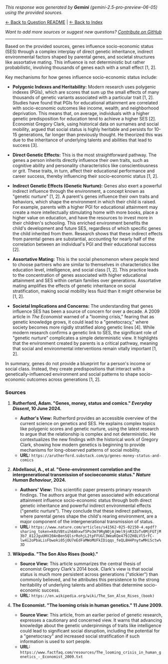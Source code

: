 <!-- 
Generated by: gemini
Model: gemini-2.5-pro-preview-06-05
Prompt type: sources
Generated at: 2025-06-08T20:42:01.070664
-->

*This response was generated by **Gemini** (gemini-2.5-pro-preview-06-05) using the provided sources.*

[← Back to Question README](README.md) | [← Back to Index](../README.md)

*Want to add more sources or suggest new questions? [Contribute on GitHub](https://github.com/justinwest/SuggestedSources)*

---

Based on the provided sources, genes influence socio-economic status (SES) through a complex interplay of direct genetic inheritance, indirect environmental factors shaped by parental genes, and societal structures like assortative mating. This influence is not deterministic but rather probabilistic, involving thousands of genes each with a small effect [1, 2].

Key mechanisms for how genes influence socio-economic status include:

*   **Polygenic Indexes and Heritability:** Modern research uses polygenic indexes (PGIs), which are scores that sum up the small effects of many thousands of genetic variants associated with a particular trait [1, 2]. Studies have found that PGIs for educational attainment are correlated with socio-economic outcomes like income, wealth, and neighborhood deprivation. This means that, on average, individuals with a higher genetic predisposition for education tend to achieve a higher SES [2]. Economist Gregory Clark, using historical data on surnames and social mobility, argued that social status is highly heritable and persists for 10-15 generations, far longer than previously thought. He theorized this was due to the inheritance of underlying talents and abilities that lead to success [3].

*   **Direct Genetic Effects:** This is the most straightforward pathway. The genes a person inherits directly influence their own traits, such as cognitive ability and personality characteristics like conscientiousness or grit. These traits, in turn, affect their educational performance and career success, thereby influencing their socio-economic status [1, 2].

*   **Indirect Genetic Effects (Genetic Nurture):** Genes also exert a powerful indirect influence through the environment, a concept known as "genetic nurture" [1, 2]. A parent's genes influence their own traits and behaviors, which shape the environment in which their child is raised. For example, parents with a higher PGI for educational attainment may create a more intellectually stimulating home with more books, place a higher value on education, and have the resources to invest more in their children's schooling. This enriched environment benefits the child's development and future SES, regardless of which specific genes the child inherited from them. Research shows that these indirect effects from parental genes are substantial, accounting for nearly half of the correlation between an individual's PGI and their educational success [2].

*   **Assortative Mating:** This is the social phenomenon where people tend to choose partners who are similar to themselves in characteristics like education level, intelligence, and social class [1, 2]. This practice leads to the concentration of genes associated with higher educational attainment and SES within certain families over generations. Assortative mating amplifies the effects of genetic inheritance on social stratification, making social mobility less fluid than it might otherwise be [1, 2].

*   **Societal Implications and Concerns:** The understanding that genes influence SES has been a source of concern for over a decade. A 2009 article in *The Economist* warned of a "looming crisis," fearing that as genetic knowledge grows, it could lead to a "genetocracy," where society becomes more rigidly stratified along genetic lines [4]. While modern research confirms a genetic link to SES, the significant role of "genetic nurture" complicates a simple deterministic view. It highlights that the environment created by parents is a critical pathway, meaning that social and environmental interventions remain vitally important [1, 2].

In summary, genes do not provide a blueprint for a person's income or social class. Instead, they create predispositions that interact with a genetically-influenced environment and social patterns to shape socio-economic outcomes across generations [1, 2].

### Sources

1.  **Rutherford, Adam. "Genes, money, status and comics." *Everyday Dissent*, 10 June 2024.**
    *   **Author's View:** Rutherford provides an accessible overview of the current science on genetics and SES. He explains complex topics like polygenic scores and genetic nurture, using the latest research to argue that the relationship is complex and not deterministic. He contextualizes the new findings with the historical work of Gregory Clark, showing how modern genetics is beginning to provide mechanisms for long-observed patterns of social mobility.
    *   **URL:** `https://arutherford.substack.com/p/genes-money-status-and-comics`

2.  **Abdellaoui, A., et al. "Gene-environment correlation and the intergenerational transmission of socioeconomic status." *Nature Human Behaviour*, 2024.**
    *   **Authors' View:** This scientific paper presents primary research findings. The authors argue that genes associated with educational attainment influence socio-economic status through both direct genetic inheritance and powerful indirect environmental effects ("genetic nurture"). They conclude that these indirect pathways, where parental genes shape the child's rearing environment, are a major component of the intergenerational transmission of status.
    *   **URL:** `https://www.nature.com/articles/s41562-025-02150-4.epdf?sharing_token=k0zVBtuih6Ahxwf5Po3m79RgN0jAjWel9jnR3ZoTv0MjFGTjM3b7_812JguUHV20AnBen5QlsrRohjL2tpFFUGl3WeaKQe479JZH8LVl5rFC-lw4i2oPbaLisFbwoki05jOU7eEdFaMWoMUFkIDiqqs_feQL8H4PnytwMHiSctw%3D`

3.  **Wikipedia. "The Son Also Rises (book)."**
    *   **Source View:** This article summarizes the central thesis of economist Gregory Clark's 2014 book. Clark's view is that social status is much more persistent across generations ("stickier") than commonly believed, and he attributes this persistence to the strong heritability of underlying talents and abilities that determine socio-economic success.
    *   **URL:** `https://en.wikipedia.org/wiki/The_Son_Also_Rises_(book)`

4.  **The Economist. "The looming crisis in human genetics." 11 June 2009.**
    *   **Source View:** This article, from an earlier period of genetic research, expresses a cautionary and concerned view. It warns that advancing knowledge about the genetic underpinnings of traits like intelligence could lead to significant social disruption, including the potential for a "genetocracy" and increased social stratification if such information is used to sort people.
    *   **URL:** `https://www.factfaq.com/resources/The_looming_crisis_in_human_genetics_-_Economist_2009.txt`